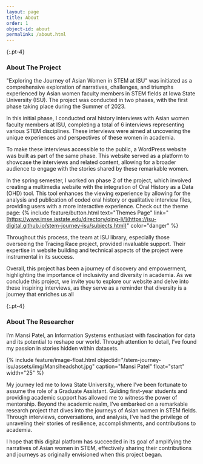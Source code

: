 ```yaml
---
layout: page
title: About 
order: 1
object-id: about
permalink: /about.html
---
```


{:.pt-4}
### About The Project

"Exploring the Journey of Asian Women in STEM at ISU" was initiated as a comprehensive exploration of narratives, challenges, and triumphs experienced by Asian women faculty members in STEM fields at Iowa State University (ISU). The project was conducted in two phases, with the first phase taking place during the Summer of 2023.

In this initial phase, I conducted oral history interviews with Asian women faculty members at ISU, completing a total of 6 interviews representing various STEM disciplines. These interviews were aimed at uncovering the unique experiences and perspectives of these women in academia.

To make these interviews accessible to the public, a WordPress website was built as part of the same phase. This website served as a platform to showcase the interviews and related content, allowing for a broader audience to engage with the stories shared by these remarkable women.

In the spring semester, I worked on phase 2 of the project, which involved creating a multimedia website with the integration of Oral History as a Data (OHD) tool. This tool enhances the viewing experience by allowing for the analysis and publication of coded oral history or qualitative interview files, providing users with a more interactive experience. Check out the theme page: {% include feature/button.html text="Themes Page" link="[https://www.imse.iastate.edu/directory/qing-li/](https://isu-digital.github.io/stem-journey-isu/subjects.html)" color="danger" %} 

Throughout this process, the team at ISU library, especially those overseeing the Tracing Race project, provided invaluable support. Their expertise in website building and technical aspects of the project were instrumental in its success.

Overall, this project has been a journey of discovery and empowerment, highlighting the importance of inclusivity and diversity in academia. As we conclude this project, we invite you to explore our website and delve into these inspiring interviews, as they serve as a reminder that diversity is a journey that enriches us all

{:.pt-4}
### About The Researcher

I’m Mansi Patel, an Information Systems enthusiast with fascination for data and its potential to reshape our world. Through attention to detail, I’ve found my passion in stories hidden within datasets.

{% include feature/image-float.html objectid="/stem-journey-isu/assets/img/Mansiheadshot.jpg" caption="Mansi Patel" float="start" width="25" %}

My journey led me to Iowa State University, where I’ve been fortunate to assume the role of a Graduate Assistant. Guiding first-year students and providing academic support has allowed me to witness the power of mentorship. Beyond the academic realm, I’ve embarked on a remarkable research project that dives into the journeys of Asian women in STEM fields. Through interviews, conversations, and analysis, I’ve had the privilege of unraveling their stories of resilience, accomplishments, and contributions to academia.

I hope that this digital platform has succeeded in its goal of amplifying the narratives of Asian women in STEM, effectively sharing their contributions and journeys as originally envisioned when this project began.

<div class="clearfix"></div>
